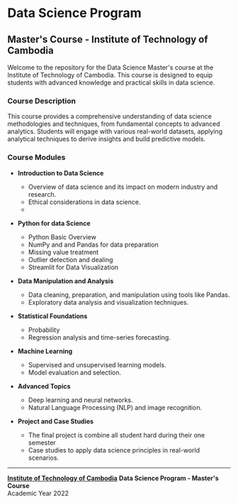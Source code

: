# Data Science Program
## Master's Course - Institute of Technology of Cambodia

Welcome to the repository for the Data Science Master's course at the Institute of Technology of Cambodia. This course is designed to equip students with advanced knowledge and practical skills in data science.

### Course Description

This course provides a comprehensive understanding of data science methodologies and techniques, from fundamental concepts to advanced analytics. Students will engage with various real-world datasets, applying analytical techniques to derive insights and build predictive models.

### Course Modules

- **Introduction to Data Science**
  - Overview of data science and its impact on modern industry and research.
  - Ethical considerations in data science.
  - 
- **Python for data Science**
  - Python Basic Overview 
  - NumPy and and Pandas for data preparation
  - Missing value treatment
  - Outlier detection and dealing
  - Streamlit for Data Visualization  
 
- **Data Manipulation and Analysis**
  - Data cleaning, preparation, and manipulation using tools like Pandas.
  - Exploratory data analysis and visualization techniques.

- **Statistical Foundations**
  - Probability
  - Regression analysis and time-series forecasting.

- **Machine Learning**
  - Supervised and unsupervised learning models.
  - Model evaluation and selection.

- **Advanced Topics**
  - Deep learning and neural networks.
  - Natural Language Processing (NLP) and image recognition.

- **Project and Case Studies**
  - The final project is combine all student hard during their one semester 
  - Case studies to apply data science principles in real-world scenarios.
---

[**Institute of Technology of Cambodia**](https://itc.edu.kh/home-ams/)
**Data Science Program - Master's Course**  
Academic Year 2022

